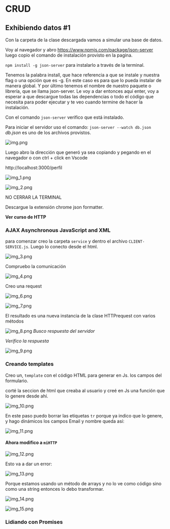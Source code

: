 # CRUD

## Exhibiendo datos #1

Con la carpeta de la clase descargada vamos a simular una base de datos.

Voy al navegador y abro <https://www.npmjs.com/package/json-server> luego copio el comando de instalación provisto en la pagina.

`npm install -g json-server` para instalarlo a través de la terminal.

Tenemos la palabra install, que hace referencia a que se instale y nuestra flag o una opción que es -g. En este caso es 
para que lo pueda instalar de manera global. Y por último tenemos el nombre de nuestro paquete o librería, que se llama 
json-server. Le voy a dar entonces aquí enter, voy a esperar a que descargue todas las dependencias o todo el código que
necesita para poder ejecutar y te veo cuando termine de hacer la instalación.

Con el comando `json-server` verifico que está instalado.

Para iniciar el servidor uso el comando: `json-server --watch db.json` *db.json* es uno de los archivos provistos.

![img.png](img.png)

Luego abro la dirección que generó ya sea copiando y pegando en el navegador o con ctrl + click en Vscode

http://localhost:3000/perfil

![img_1.png](img_1.png)

![img_2.png](img_2.png)

NO CERRAR LA TERMINAL

Descargue la extensión chrome json formatter.

**Ver curso de HTTP**

### AJAX Asynchronous JavaScript and XML

para comenzar creo la carpeta `service` y dentro el archivo `CLIENT-SERVICE.js`. Luego lo conecto desde el html.

![img_3.png](img_3.png)

Compruebo la comunicación

![img_4.png](img_4.png)

Creo una request

![img_6.png](img_6.png)

![img_7.png](img_7.png)

El resultado es una nueva instancia de la clase HTTPrequest con varios métodos

![img_8.png](img_8.png) _Busco respuesta del servidor_

_Verifico la respuesta_

![img_9.png](img_9.png) 

### Creando templates

Creo un, `template` con el código HTML para generar en Js. los campos del formulario.

corté la seccion de html que creaba al usuario y creé en Js una función que lo genere desde ahí.

![img_10.png](img_10.png)

En este paso puedo borrar las etiquetas `tr` porque ya indico que lo genere, y hago dinámicos los campos 
Email y nombre queda así:

![img_11.png](img_11.png)

#### Ahora modifico a `miHTTP`

![img_12.png](img_12.png)

Esto va a dar un error:

![img_13.png](img_13.png) 

Porque estamos usando un método de arrays y no lo ve como código sino como una string entonces lo debo transformar.

![img_14.png](img_14.png)

![img_15.png](img_15.png)

### Lidiando con Promises
















